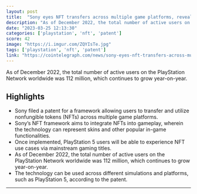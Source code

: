 ```yaml
---
layout: post
title:  "Sony eyes NFT transfers across multiple game platforms, reveals patent"
description: "As of December 2022, the total number of active users on the PlayStation Network worldwide was 112 million, which continues to grow year-on-year."
date: "2023-03-25 12:13:30"
categories: ['playstation', 'nft', 'patent']
score: 42
image: "https://i.imgur.com/ZQYIsTe.jpg"
tags: ['playstation', 'nft', 'patent']
link: "https://cointelegraph.com/news/sony-eyes-nft-transfers-across-multiple-game-platforms-reveals-patent"
---
```


As of December 2022, the total number of active users on the PlayStation Network worldwide was 112 million, which continues to grow year-on-year.

## Highlights

- Sony filed a patent for a framework allowing users to transfer and utilize nonfungible tokens (NFTs) across multiple game platforms.
- Sony’s NFT framework aims to integrate NFTs into gameplay, wherein the technology can represent skins and other popular in-game functionalities.
- Once implemented, PlayStation 5 users will be able to experience NFT use cases via mainstream gaming titles.
- As of December 2022, the total number of active users on the PlayStation Network worldwide was 112 million, which continues to grow year-on-year.
- The technology can be used across different simulations and platforms, such as PlayStation 5, according to the patent.

---
